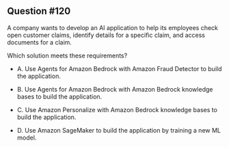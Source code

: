 ## Question #120

 A company wants to develop an AI application to help its employees check open customer claims, identify details for a specific claim, and access documents for a claim.

Which solution meets these requirements?

- A. Use Agents for Amazon Bedrock with Amazon Fraud Detector to build the application.

- B. Use Agents for Amazon Bedrock with Amazon Bedrock knowledge bases to build the application.

- C. Use Amazon Personalize with Amazon Bedrock knowledge bases to build the application.

- D. Use Amazon SageMaker to build the application by training a new ML model.